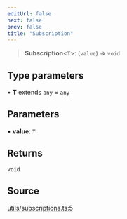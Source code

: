 ```yaml
---
editUrl: false
next: false
prev: false
title: "Subscription"
---
```


> **Subscription**\<`T`\>: (`value`) => `void`

## Type parameters

• **T** extends `any` = `any`

## Parameters

• **value**: `T`

## Returns

`void`

## Source

[utils/subscriptions.ts:5](https://github.com/nodenogg-in/alpha-p2p/blob/2cff8cc/packages/statekit/src/utils/subscriptions.ts#L5)

